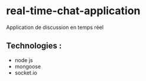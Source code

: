 # real-time-chat-application
Application de discussion en temps réel

## Technologies :
- node js 
- mongoose 
- socket.io